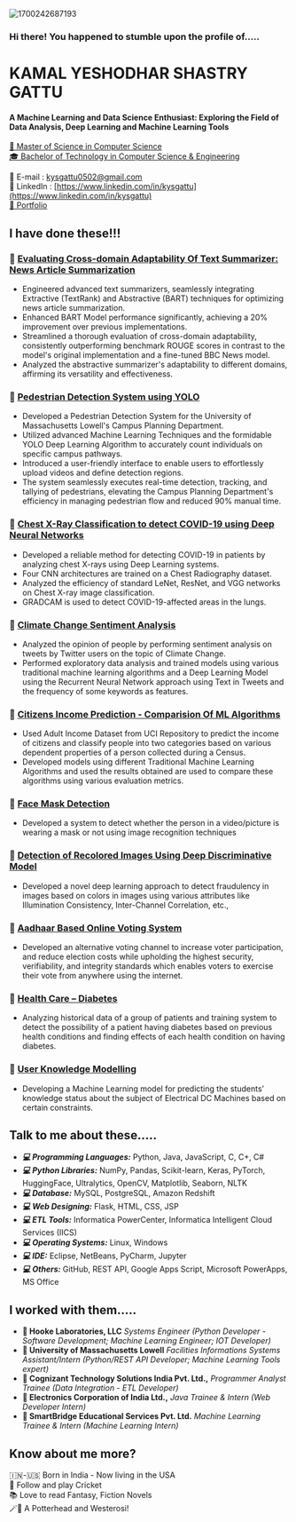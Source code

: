 
![1700242687193](https://github.com/kysgattu/kysgattu/assets/42197976/f012dd0b-6c57-48ee-acc0-e0f0dea427f2)




### Hi there! You happened to stumble upon the profile of.....

# KAMAL YESHODHAR SHASTRY GATTU
#### A Machine Learning and Data Science Enthusiast: Exploring the Field of Data Analysis, Deep Learning and Machine Learning Tools


[📖 Master of Science in Computer Science](https://www.uml.edu/Sciences/computer-science/)
<br>
[🎓 Bachelor of Technology in Computer Science & Engineering](https://tkrec.ac.in/department-cse/)

📧 E-mail : [kysgattu0502@gmail.com](mailto:kysgattu0502@gmail.com)
<br>
🔎 LinkedIn  : [https://www.linkedin.com/in/kysgattu](https://www.linkedin.com/in/kysgattu)
<br>
[🔗 Portfolio](https://kysgattu.github.io/Kamal-Yeshodhar-Shastry/)


## I have done these!!!

### 📌 [Evaluating Cross-domain Adaptability Of Text Summarizer: News Article Summarization](https://github.com/kysgattu/Evaluating-Cross-Domain-Adaptability-Of-Text-Summarizer-News-Article-Summarization)
- Engineered advanced text summarizers, seamlessly integrating Extractive (TextRank) and Abstractive (BART) techniques for optimizing news article summarization.
- Enhanced BART Model performance significantly, achieving a 20% improvement over previous implementations.
- Streamlined a thorough evaluation of cross-domain adaptability, consistently outperforming benchmark ROUGE scores in contrast to the model's original implementation and a fine-tuned BBC News model.
- Analyzed the abstractive summarizer's adaptability to different domains, affirming its versatility and effectiveness.

### 📌 [Pedestrian Detection System using YOLO](https://github.com/kysgattu/Pedestrian-Detection-System)
- Developed a Pedestrian Detection System for the University of Massachusetts Lowell's Campus Planning Department.
- Utilized advanced Machine Learning Techniques and the formidable YOLO Deep Learning Algorithm to accurately count individuals on specific campus pathways.
- Introduced a user-friendly interface to enable users to effortlessly upload videos and define detection regions.
- The system seamlessly executes real-time detection, tracking, and tallying of pedestrians, elevating the Campus Planning Department's efficiency in managing pedestrian flow and reduced 90% manual time.

### 📌 [Chest X-Ray Classification to detect COVID-19 using Deep Neural Networks](https://github.com/kysgattu/Chest-X-Ray-Classification-to-detect-COVID-19-using-Deep-Neural-Networks)
- Developed a reliable method for detecting COVID-19 in patients by analyzing chest X-rays using Deep Learning systems.
- Four CNN architectures are trained on a Chest Radiography dataset.
- Analyzed the efficiency of standard LeNet, ResNet, and VGG networks on Chest X-ray image classification.
- GRADCAM is used to detect COVID-19-affected areas in the lungs.

### 📌 [Climate Change Sentiment Analysis](https://github.com/kysgattu/Climate-Change-Twitter-Sentiment-Analysis) 
- Analyzed the opinion of people by performing sentiment analysis on tweets by Twitter users on the topic of Climate Change. 
- Performed exploratory data analysis and trained models using various traditional machine learning algorithms and a Deep Learning Model using the Recurrent Neural Network approach using Text in Tweets and the frequency of some keywords as features.

### 📌 [Citizens Income Prediction - Comparision Of ML Algorithms](https://github.com/kysgattu/Citizens-Income-Prediction_Comparision-Of-ML-Algorithms)
- Used Adult Income Dataset from UCI Repository to predict the income of citizens and classify people into two categories based on various dependent properties of a person collected during a Census.
- Developed models using different Traditional Machine Learning Algorithms and used the results obtained are used to compare these algorithms using various evaluation metrics.

### 📌 [Face Mask Detection](https://github.com/kysgattu/Face-Mask-Detection) 
- Developed a system to   detect whether the person in a video/picture is wearing a mask or not using image   recognition techniques

### 📌 [Detection of Recolored Images Using Deep   Discriminative Model](https://github.com/kysgattu/Recolored-Image-Detection)
- Developed a novel deep learning approach to detect fraudulency in images based on colors in images using various attributes like Illumination Consistency, Inter-Channel Correlation, etc.,

### 📌 [Aadhaar Based Online Voting System](https://github.com/kysgattu/Online-Voting-System)
- Developed an alternative voting channel to increase voter participation, and reduce election costs while upholding the highest security, verifiability, and integrity standards which enables voters to exercise their vote from anywhere using the internet.                                                                             

### 📌 [Health Care – Diabetes](https://github.com/kysgattu/Health-Care-Diabetes) 
- Analyzing historical data of a group of patients and training system to detect the possibility of a patient having diabetes based on previous health conditions and finding effects of each health condition on having diabetes.

### 📌 [User Knowledge Modelling ](https://github.com/kysgattu/User-Knowledge-Modelling)
- Developing a Machine Learning model for predicting the students’ knowledge status about the subject of Electrical DC Machines based on certain constraints.

## Talk to me about these.....

- **_💻 Programming Languages:_**  Python, Java, JavaScript, C, C+, C#
- **_💻 Python Libraries:_**   NumPy, Pandas, Scikit-learn, Keras, PyTorch, HuggingFace, Ultralytics, OpenCV, Matplotlib, Seaborn, NLTK 
- **_💻 Database:_**  MySQL, PostgreSQL, Amazon Redshift
- **_💻 Web Designing:_** Flask, HTML, CSS, JSP
- **_💻 ETL Tools:_** Informatica PowerCenter, Informatica Intelligent Cloud Services (IICS)
- **_💻 Operating Systems:_** Linux, Windows
- **_💻 IDE:_** Eclipse, NetBeans, PyCharm, Jupyter
- **_💻 Others:_** GitHub, REST API, Google Apps Script, Microsoft PowerApps, MS Office


## I worked with them.....

- **💼 Hooke Laboratories, LLC** _Systems Engineer (Python Developer - Software Development; Machine Learning Engineer; IOT Developer)_
- **💼 University of Massachusetts Lowell** _Facilities Informations Systems Assistant/Intern (Python/REST API Developer; Machine Learning Tools expert)_
- **💼 Cognizant Technology Solutions India Pvt. Ltd.,** _Programmer Analyst Trainee (Data Integration - ETL Developer)_
- **💼 Electronics Corporation of India Ltd.,** _Java Trainee &amp; Intern (Web Developer Intern)_
- **💼 SmartBridge Educational Services Pvt. Ltd.** _Machine Learning Trainee &amp; Intern (Machine Learning Intern)_

## Know about me more?

🇮🇳-🇺🇸 Born in India - Now living in the USA
<br>
🏏 Follow and play Cricket
<br>
📚 Love to read Fantasy, Fiction Novels
<br>
🪄🐺 A Potterhead and Westerosi!
<br>


